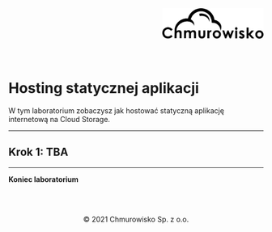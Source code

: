 <img src="../../../../img/logo.png" alt="Chmurowisko logo" width="200"  align="right">
<br><br>
<br><br>
<br><br>

# Hosting statycznej aplikacji

W tym laboratorium zobaczysz jak hostować statyczną aplikację internetową na Cloud Storage.

---

## Krok 1: TBA

---

**Koniec laboratorium**

<br><br>

<center><p>&copy; 2021 Chmurowisko Sp. z o.o.<p></center>
